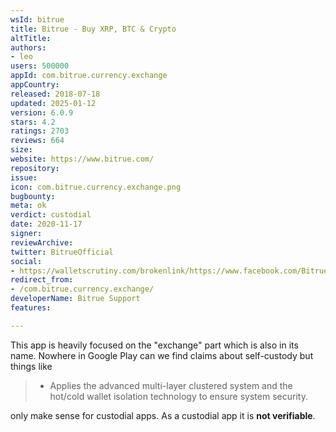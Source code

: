 ```yaml
---
wsId: bitrue
title: Bitrue - Buy XRP, BTC & Crypto
altTitle: 
authors:
- leo
users: 500000
appId: com.bitrue.currency.exchange
appCountry: 
released: 2018-07-18
updated: 2025-01-12
version: 6.0.9
stars: 4.2
ratings: 2703
reviews: 664
size: 
website: https://www.bitrue.com/
repository: 
issue: 
icon: com.bitrue.currency.exchange.png
bugbounty: 
meta: ok
verdict: custodial
date: 2020-11-17
signer: 
reviewArchive: 
twitter: BitrueOfficial
social:
- https://walletscrutiny.com/brokenlink/https://www.facebook.com/BitrueOfficial
redirect_from:
- /com.bitrue.currency.exchange/
developerName: Bitrue Support
features: 

---
```


This app is heavily focused on the "exchange" part which is also in its name.
Nowhere in Google Play can we find claims about self-custody but things like

> - Applies the advanced multi-layer clustered system and the hot/cold wallet
  isolation technology to ensure system security.

only make sense for custodial apps. As a custodial app it is **not verifiable**.
